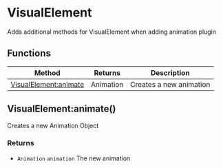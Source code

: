 # VisualElement
Adds additional methods for VisualElement when adding animation plugin

## Functions

|Method|Returns|Description|
|---|---|---|
|[VisualElement:animate](#VisualElement:animate)|Animation|Creates a new animation

## VisualElement:animate()
Creates a new Animation Object

### Returns
* `Animation` `animation` The new animation



